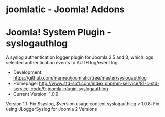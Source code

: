 joomlatic - Joomla! Addons
==========================

# Joomla! System Plugin - syslogauthlog

A syslog authentication logger plugin for Joomla 2.5 and 3, which logs selected authentication events to AUTH log/event log.

- Development: https://github.com/marneu/joomlatic/tree/master/syslogauthlog
- Homepage: http://www.std-soft.com/index.php/hm-service/81-c-std-service-code/9-joomla-plugin-syslogauthlog
- Current Version: 1.0.9


Version 1.1: Fix $syslog, $version usage context
syslogauthlog v 1.0.8: Fix using JLoggerSyslog for Joomla 2 Versions

